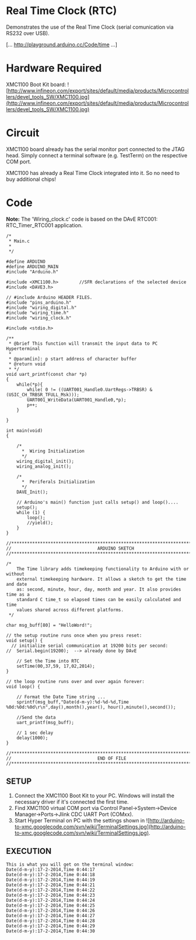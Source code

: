 # Real Time Clock (RTC) #

Demonstrates the use of the Real Time Clock (serial comunication via RS232 over USB).

[... http://playground.arduino.cc/Code/time ...]


# Hardware Required #

XMC1100 Boot Kit board: ![http://www.infineon.com/export/sites/default/media/products/Microcontrollers/devel_tools_SW/XMC1100.jpg](http://www.infineon.com/export/sites/default/media/products/Microcontrollers/devel_tools_SW/XMC1100.jpg)

# Circuit #

XMC1100 board already has the serial monitor port connected to the JTAG head. Simply connect a terminal software (e.g. TestTerm) on the respective COM port.

XMC1100 has already a Real Time Clock integrated into it. So no need to buy additional chips!

# Code #

**Note:** The 'Wiring\_clock.c' code is based on the DAvE RTC001: RTC\_Timer\_RTC001 application.

```
/*
 * Main.c
 *
 */

#define ARDUINO
#define ARDUINO_MAIN
#include "Arduino.h"

#include <XMC1100.h>		//SFR declarations of the selected device
#include <DAVE3.h>

// #include Arduino HEADER FILES.
#include "pins_arduino.h"
#include "wiring_digital.h"
#include "wiring_time.h"
#include "wiring_clock.h"

#include <stdio.h>

/**
 * @brief This function will transmit the input data to PC Hyperterminal
 *
 * @param[in]: p start address of character buffer
 * @return void
 * */
void uart_printf(const char *p)
{
	while(*p){
		while( 0 != ((UART001_Handle0.UartRegs->TRBSR) & (USIC_CH_TRBSR_TFULL_Msk)));
		UART001_WriteData(UART001_Handle0,*p);
		p++;
	}

}

int main(void)
{

	/*
	  *  Wiring Initialization
	  */
	wiring_digital_init();
	wiring_analog_init();

	/*
	  *  Periferals Initialization
	  */
	DAVE_Init();

	// Arduino's main() function just calls setup() and loop()....
	setup();
	while (1) {
		loop();
		//yield();
	}
}

//****************************************************************************
// 							       ARDUINO SKETCH
//****************************************************************************

/*
	The Time library adds timekeeping functionality to Arduino with or without
	external timekeeping hardware. It allows a sketch to get the time and date
	as: second, minute, hour, day, month and year. It also provides time as a
	standard C time_t so elapsed times can be easily calculated and time
	values shared across different platforms.
 */

char msg_buff[80] = "HelloWord!";

// the setup routine runs once when you press reset:
void setup() {
  // initialize serial communication at 19200 bits per second:
//  Serial.begin(19200);  --> already done by DAvE

	// Set the Time into RTC
	setTime(00,37,59, 17,02,2014);
}

// the loop routine runs over and over again forever:
void loop() {

	// Format the Date Time string ...
	sprintf(msg_buff,"Date(d-m-y):%d-%d-%d,Time %0d:%0d:%0d\r\n",day(),month(),year(), hour(),minute(),second());

	//Send the data
	uart_printf(msg_buff);
  
	// 1 sec delay
	delay(1000);
}

//****************************************************************************
// 							       END OF FILE
//****************************************************************************
```

## SETUP ##

  1. Connect the XMC1100 Boot Kit to your PC. Windows will install the necessary driver if it's connected the first time.
  1. Find XMC1100 virtual COM port via Control Panel->System->Device Manager->Ports->Jlink CDC UART Port (COMxx).
  1. Start Hyper Terminal on PC with the settings shown in ![http://arduino-to-xmc.googlecode.com/svn/wiki/TerminalSettings.jpg](http://arduino-to-xmc.googlecode.com/svn/wiki/TerminalSettings.jpg).

## EXECUTION ##
```
This is what you will get on the terminal window:
Date(d-m-y):17-2-2014,Time 0:44:17
Date(d-m-y):17-2-2014,Time 0:44:18
Date(d-m-y):17-2-2014,Time 0:44:19
Date(d-m-y):17-2-2014,Time 0:44:21
Date(d-m-y):17-2-2014,Time 0:44:22
Date(d-m-y):17-2-2014,Time 0:44:23
Date(d-m-y):17-2-2014,Time 0:44:24
Date(d-m-y):17-2-2014,Time 0:44:25
Date(d-m-y):17-2-2014,Time 0:44:26
Date(d-m-y):17-2-2014,Time 0:44:27
Date(d-m-y):17-2-2014,Time 0:44:28
Date(d-m-y):17-2-2014,Time 0:44:29
Date(d-m-y):17-2-2014,Time 0:44:30
```